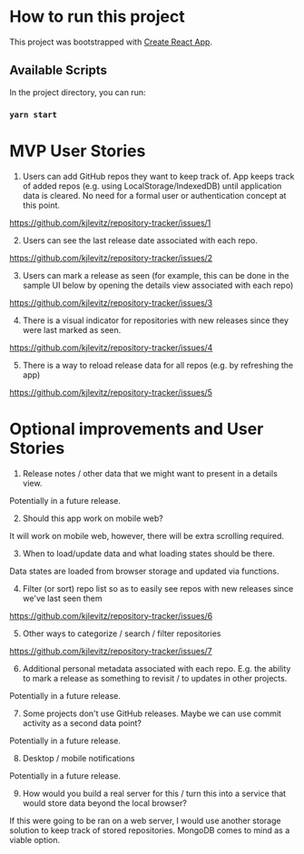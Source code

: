 # How to run this project

This project was bootstrapped with [Create React App](https://github.com/facebook/create-react-app).

## Available Scripts

In the project directory, you can run:

### `yarn start`


# MVP User Stories
  
1.	Users can add GitHub repos they want to keep track of.   App keeps track of added repos (e.g. using LocalStorage/IndexedDB) until application data is cleared.   No need for a formal user or authentication concept at this point.  
  
https://github.com/kjlevitz/repository-tracker/issues/1  

2.	Users can see the last release date associated with each repo.  
  
https://github.com/kjlevitz/repository-tracker/issues/2  
  
3.	Users can mark a release as seen (for example, this can be done in the sample UI below by opening the details view associated with each repo)  
  
https://github.com/kjlevitz/repository-tracker/issues/3  
  
4.	There is a visual indicator for repositories with new releases since they were last marked as seen.  
  
https://github.com/kjlevitz/repository-tracker/issues/4  
  
5.	There is a way to reload release data for all repos (e.g. by refreshing the app)  
  
https://github.com/kjlevitz/repository-tracker/issues/5  



# Optional improvements and User Stories

1.	Release notes / other data that we might want to present in a details view.

Potentially in a future release.

2.	Should this app work on mobile web?

It will work on mobile web, however, there will be extra scrolling required. 

3.	When to load/update data and what loading states should be there.

Data states are loaded from browser storage and updated via functions.

4.	Filter (or sort) repo list so as to easily see repos with new releases since we've last seen them

https://github.com/kjlevitz/repository-tracker/issues/6

5.	Other ways to categorize / search / filter repositories

https://github.com/kjlevitz/repository-tracker/issues/7

6.	Additional personal metadata associated with each repo.   E.g. the ability to mark a release as something to revisit / to updates in other projects.

Potentially in a future release.

7.	Some projects don't use GitHub releases.   Maybe we can use commit activity as a second data point?

Potentially in a future release.

8.	Desktop / mobile notifications

Potentially in a future release.

9.	How would you build a real server for this / turn this into a service that would store data beyond the local browser?

If this were going to be ran on a web server, I would use another storage solution to keep track of stored repositories. MongoDB comes to mind as a viable option.
